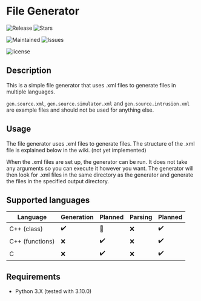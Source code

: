 # File Generator

![Release](https://img.shields.io/github/v/release/TomVer99/File-Generator?label=Release&style=flat-square)
![Stars](https://img.shields.io/github/stars/TomVer99/File-Generator?label=Stars&style=flat-square)

![Maintained](https://img.shields.io/maintenance/yes/2022?label=Maintained&style=flat-square)
![Issues](https://img.shields.io/github/issues-raw/TomVer99/File-Generator?label=Issues&style=flat-square)

![license](https://img.shields.io/github/license/TomVer99/File-Generator?color=blue&label=License&style=flat-square)

## Description

This is a simple file generator that uses .xml files to generate files in multiple languages.

`gen.source.xml`, `gen.source.simulator.xml` and `gen.source.intrusion.xml` are example files and should not be used for anything else.

## Usage

The file generator uses .xml files to generate files. The structure of the .xml file is explained below in the wiki. (not yet implemented)

When the .xml files are set up, the generator can be run. It does not take any arguments so you can execute it however you want. The generator will then look for .xml files in the same directory as the generator and generate the files in the specified output directory.

## Supported languages

| Language        | Generation | Planned  | Parsing | Planned |
| --------------- | ---------- | -------- | ------- | ------- |
| C++ (class)     | ✔️         | 🔶      | ❌      | ✔️     |
| C++ (functions) | ❌         | ✔️      | ❌      | ✔️     |
| C               | ❌         | ✔️      | ❌      | ✔️     |

## Requirements

- Python 3.X (tested with 3.10.0)
